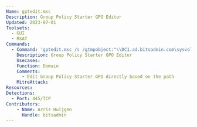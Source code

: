 ```yaml
---
Name: gptedit.msc
Description: Group Policy Starter GPO Editor
Updated: 2023-07-01
Toolsets:
  - GUI
  - RSAT
Commands:
  - Command: 'gptedit.msc /s /gtmpobject:"\\DC1.ad.bitsadmin.com\sysvol\ad.bitsadmin.com\StarterGPOs\{DE3EB8C2-A808-4509-9D89-D383F950AEDB}\"'
    Description: Group Policy Starter GPO Editor
    Usecases:
    Function: Domain
    Comments:
      - Edit Group Policy Starter GPO directly based on the path
    MitreAttack:
Resources:
Detections:
  - Port: 445/TCP
Contributors:
    - Name: Arris Huijgen
      Handle: bitsadmin
---
```

